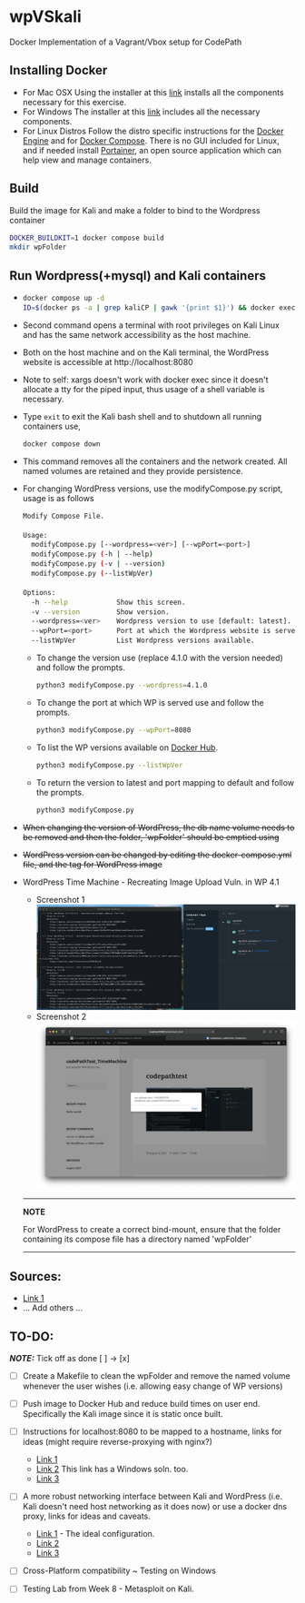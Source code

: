 # wpVSkali
Docker Implementation of a Vagrant/Vbox setup for CodePath

## Installing Docker

- For Mac OSX
  Using the installer at this [link](https://docs.docker.com/docker-for-mac/install/) installs all the components necessary for this exercise.
- For Windows
  The installer at this [link](https://docs.docker.com/docker-for-windows/install/) includes all the necessary components.
- For Linux Distros
  Follow the distro specific instructions for the [Docker Engine](https://docs.docker.com/engine/install/) and for [Docker Compose](https://docs.docker.com/compose/install/). There is no GUI included for Linux, and if needed install [Portainer](https://documentation.portainer.io/v2.0/deploy/ceinstalldocker/), an open source application which can help view and manage containers.

## Build
Build the image for Kali and make a folder to bind to the Wordpress container

```bash
DOCKER_BUILDKIT=1 docker compose build
mkdir wpFolder
```

## Run Wordpress(+mysql) and Kali containers

- ```bash
  docker compose up -d
  ID=$(docker ps -a | grep kaliCP | gawk '{print $1}') && docker exec -it $ID bash
  ```
- Second command opens a terminal with root privileges on Kali Linux and has the same network accessibility as the host machine.
- Both on the host machine and on the Kali terminal, the WordPress website is accessible at http://localhost:8080
- Note to self: xargs doesn't work with docker exec since it doesn't allocate a tty for the piped input, thus usage of a shell variable is necessary.

- Type `exit` to exit the Kali bash shell and to shutdown all running containers use,

  ```bash
  docker compose down
  ```

- This command removes all the containers and the network created. All named volumes are retained and they provide persistence.


- For changing WordPress versions, use the modifyCompose.py script, usage is as follows
  ```bash
  Modify Compose File.

  Usage:
    modifyCompose.py [--wordpress=<ver>] [--wpPort=<port>]
    modifyCompose.py (-h | --help)
    modifyCompose.py (-v | --version)
    modifyCompose.py (--listWpVer)

  Options:
    -h --help            Show this screen.
    -v --version         Show version.
    --wordpress=<ver>    Wordpress version to use [default: latest].
    --wpPort=<port>      Port at which the Wordpress website is served [default: 8080].
    --listWpVer          List Wordpress versions available.
  ```
  - To change the version use (replace 4.1.0 with the version needed) and follow the prompts.
    ```bash
    python3 modifyCompose.py --wordpress=4.1.0
    ```
  - To change the port at which WP is served use and follow the prompts.
    ```bash
    python3 modifyCompose.py --wpPort=8080
    ```
  - To list the WP versions available on [Docker Hub](https://hub.docker.com/_/wordpress?tab=tags&page=1&ordering=-last_updated).
    ```bash
    python3 modifyCompose.py --listWpVer
    ```
  - To return the version to latest and port mapping to default and follow the prompts.
    ```bash
    python3 modifyCompose.py
    ```
    
- <strike> When changing the version of WordPress, the db name volume needs to be removed and then the folder, 'wpFolder' should be emptied using </strike>
- <strike> WordPress version can be changed by editing the docker-compose.yml file, and the tag for WordPress image </strike>


- WordPress Time Machine - Recreating Image Upload Vuln. in WP 4.1
  - Screenshot 1 ![WpScan output](/images/wpTMvuln.png)
  - Screenshot 2 ![Vulnerability POC recreated](/images/vulnPOC.png)



  ---
  **NOTE**

  For WordPress to create a correct bind-mount, ensure that the folder containing its compose file has a directory named 'wpFolder'

  ---
## Sources:
  - [Link 1](https://github.com/thibaudrobin/docker-kali-light)
  - ... Add others ...

## TO-DO:
**_NOTE:_**  Tick off as done [ ] -> [x]

- [ ] Create a Makefile to clean the wpFolder and remove the named volume whenever the user wishes (i.e. allowing easy change of WP versions)

- [ ] Push image to Docker Hub and reduce build times on user end. Specifically the Kali image since it is static once built.

- [ ] Instructions for localhost:8080 to be mapped to a hostname, links for ideas (might require reverse-proxying with nginx?)
  - [Link 1](https://serverfault.com/questions/574116/hostname-to-localhost-with-port-osx)
  - [Link 2](https://superuser.com/questions/1192774/can-i-map-a-ip-address-and-a-port-with-etc-hosts) This link has a Windows soln. too.
  - [Link 3](https://www.baeldung.com/linux/mapping-hostnames-ports)

- [ ] A more robust networking interface between Kali and WordPress (i.e. Kali doesn't need host networking as it does now) or use a docker dns proxy, links for ideas and caveats.
  - [Link 1](https://github.com/oliverwiegers/pentest_lab) - The ideal configuration.
  - [Link 2](https://github.com/hiroshi/docker-dns-proxy)
  - [Link 3](https://github.com/docker/compose/issues/2925)

- [ ] Cross-Platform compatibility ~ Testing on Windows

- [ ] Testing Lab from Week 8 - Metasploit on Kali.

